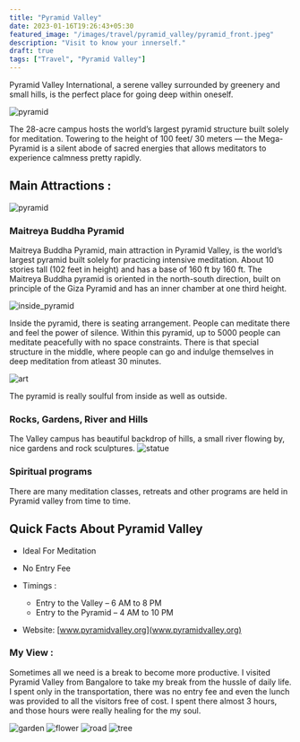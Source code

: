 ```yaml
---
title: "Pyramid Valley"
date: 2023-01-16T19:26:43+05:30
featured_image: "/images/travel/pyramid_valley/pyramid_front.jpeg"
description: "Visit to know your innerself."
draft: true
tags: ["Travel", "Pyramid Valley"]
---
```


Pyramid Valley International, a serene valley surrounded by greenery and small hills, is the perfect place for going deep within oneself.

![pyramid](/images/travel/pyramid_valley/pyramid.jpeg)

The 28-acre campus hosts the world’s largest pyramid structure built solely for meditation. Towering to the height of 100 feet/ 30 meters — the Mega-Pyramid is a silent abode of sacred energies that allows meditators to experience calmness pretty rapidly.


## Main Attractions :

![pyramid](/images/travel/pyramid_valley/infront_pyramid.jpeg)

### Maitreya Buddha Pyramid

Maitreya Buddha Pyramid, main attraction in Pyramid Valley, is the world’s largest pyramid built solely for practicing intensive meditation. About 10 stories tall (102 feet in height) and has a base of 160 ft by 160 ft. The Maitreya Buddha pyramid is oriented in the north-south direction, built on principle of the Giza Pyramid and has an inner chamber at one third height.

![inside_pyramid](/images/travel/pyramid_valley/inside.jpeg)

Inside the pyramid, there is seating arrangement. People can meditate there and feel the power of silence. Within this pyramid, up to 5000 people can meditate peacefully with no space constraints. There is that special structure in the middle, where people can go and indulge themselves in deep meditation from atleast 30 minutes.

![art](/images/travel/pyramid_valley/art.jpeg)

The pyramid is really soulful from inside as well as outside.

### Rocks, Gardens, River and Hills

The Valley campus has beautiful backdrop of hills, a small river flowing by, nice gardens and rock sculptures.
![statue](/images/travel/pyramid_valley/statue.jpeg)

### Spiritual programs

There are many meditation classes, retreats and other programs are held in Pyramid valley from time to time.


## Quick Facts About Pyramid Valley

- Ideal For Meditation
- No Entry Fee
- Timings :
    - Entry to the Valley – 6 AM to 8 PM
    - Entry to the Pyramid – 4 AM to 10 PM

- Website: [www.pyramidvalley.org](www.pyramidvalley.org)


### My View :

Sometimes all we need is a break to become more productive. I visited Pyramid Valley from Bangalore to take my break from the hussle of daily life. I spent only in the transportation, there was no entry fee and even the lunch was provided to all the visitors free of cost. I spent there almost 3 hours, and those hours were really healing for the my soul.

![garden](/images/travel/pyramid_valley/garden.jpeg)
![flower](/images/travel/pyramid_valley/flower.jpeg)
![road](/images/travel/pyramid_valley/road.jpeg)
![tree](/images/travel/pyramid_valley/tree.jpeg)
